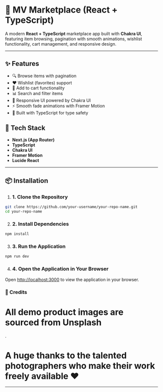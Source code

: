 # 🛒 MV Marketplace (React + TypeScript)

A modern **React + TypeScript** marketplace app built with **Chakra UI**, featuring item browsing, pagination with smooth animations, wishlist functionality, cart management, and responsive design.

---

## ✨ Features

- 🔍 Browse items with pagination
- ❤️ Wishlist (favorites) support
- 🛒 Add to cart functionality
- 📊 Search and filter items
- 🎨 Responsive UI powered by Chakra UI
- ⚡ Smooth fade animations with Framer Motion
- 🔧 Built with TypeScript for type safety

## 🚀 Tech Stack

- **Next.js (App Router)**
- **TypeScript**
- **Chakra UI**
- **Framer Motion**
- **Lucide React**

---

## 📦 Installation

1. ### 1. Clone the Repository

```bash
git clone https://github.com/your-username/your-repo-name.git
cd your-repo-name
```

2. ### 2. Install Dependencies

```bash
npm install
```

3. ### 3. Run the Application

```bash
npm run dev
```

4. ### 4. Open the Application in Your Browser

Open [http://localhost:3000](http://localhost:3000) to view the application in your browser.

### 📸 Credits

# All demo product images are sourced from Unsplash

.

# A huge thanks to the talented photographers who make their work freely available ❤️

---
